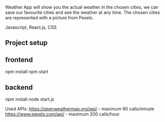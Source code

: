 Weather App will show you the actual weather in the chosen cities, we can save our favourite cities and see the weather at any time.
The chosen cities are represented with a picture from Pexels.

Javascript, React.js, CSS

## Project setup

## frontend
npm install
npm start

## backend
npm install
node start.js

Used APIs: 
https://openweathermap.org/api/	- maximum 60 calls/minute
https://www.pexels.com/api/	- maximum 200 calls/hour





